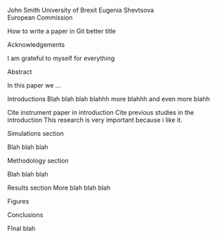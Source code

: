 John Smith
University of Brexit 
Eugenia Shevtsova  
European Commission

How to write a paper in Git better title

Acknowledgements 

I am grateful to myself for everything

Abstract 

In this paper we ...


Introductions
Blah blah blah blahhh more blahhh and even more blahh

Cite instrument paper in introduction
Cite previous studies in the introduction
This research is very important because i like it.

Simulations section 

Blah blah blah

Methodology section 

Blah blah blah 

Results section
More blah blah blah 

Figures

Conclusions 

FInal blah 
 